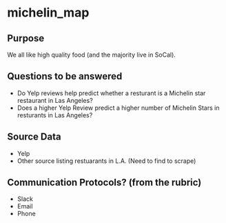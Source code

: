 # michelin_map
## Purpose
We all like high quality food (and the majority live in SoCal).

## Questions to be answered
- Do Yelp reviews help predict whether a resturant is a Michelin star restaurant in Las Angeles? 
- Does a higher Yelp Review predict a higher number of Michelin Stars in resturants in Las Angeles? 

## Source Data
- Yelp 
- Other source listing restuarants in L.A. (Need to find to scrape)

## Communication Protocols? (from the rubric)
- Slack
- Email 
- Phone

